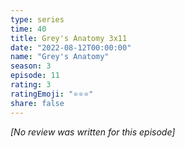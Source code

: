 ```yaml
---
type: series
time: 40
title: Grey's Anatomy 3x11
date: "2022-08-12T00:00:00"
name: "Grey's Anatomy"
season: 3
episode: 11
rating: 3
ratingEmoji: "⭐️⭐️⭐️"
share: false
---
```


_[No review was written for this episode]_
